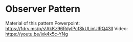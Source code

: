 # Observer Pattern
Material of this pattern
Powerpoint: https://1drv.ms/p/s!AkKz96RdyIPcfSkULinUIRQ43lI
Video: https://youtu.be/jxk4x5c-YNg
